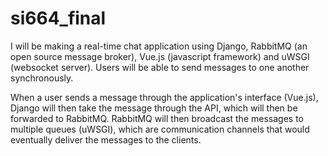 # si664_final

I will be making a real-time chat application using Django, RabbitMQ (an open source message broker), Vue.js (javascript framework) and uWSGI (websocket server). Users will be able to send messages to one another synchronously. 

When a user sends a message through the application's interface (Vue.js), Django will then take the message through the API, which will then be forwarded to RabbitMQ. RabbitMQ will then broadcast the messages to multiple queues (uWSGI), which are communication channels that would eventually deliver the messages to the clients. 
